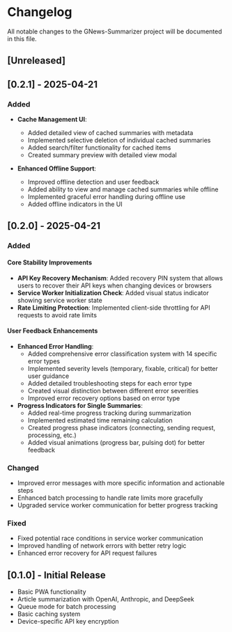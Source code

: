 # Changelog

All notable changes to the GNews-Summarizer project will be documented in this file.

## [Unreleased]

## [0.2.1] - 2025-04-21

### Added

- **Cache Management UI**:
  - Added detailed view of cached summaries with metadata
  - Implemented selective deletion of individual cached summaries
  - Added search/filter functionality for cached items
  - Created summary preview with detailed view modal

- **Enhanced Offline Support**:
  - Improved offline detection and user feedback
  - Added ability to view and manage cached summaries while offline
  - Implemented graceful error handling during offline use
  - Added offline indicators in the UI

## [0.2.0] - 2025-04-21

### Added

#### Core Stability Improvements
- **API Key Recovery Mechanism**: Added recovery PIN system that allows users to recover their API keys when changing devices or browsers
- **Service Worker Initialization Check**: Added visual status indicator showing service worker state
- **Rate Limiting Protection**: Implemented client-side throttling for API requests to avoid rate limits

#### User Feedback Enhancements
- **Enhanced Error Handling**:
  - Added comprehensive error classification system with 14 specific error types
  - Implemented severity levels (temporary, fixable, critical) for better user guidance
  - Added detailed troubleshooting steps for each error type
  - Created visual distinction between different error severities
  - Improved error recovery options based on error type
- **Progress Indicators for Single Summaries**: 
  - Added real-time progress tracking during summarization
  - Implemented estimated time remaining calculation
  - Created progress phase indicators (connecting, sending request, processing, etc.)
  - Added visual animations (progress bar, pulsing dot) for better feedback

### Changed
- Improved error messages with more specific information and actionable steps
- Enhanced batch processing to handle rate limits more gracefully
- Upgraded service worker communication for better progress tracking

### Fixed
- Fixed potential race conditions in service worker communication
- Improved handling of network errors with better retry logic
- Enhanced error recovery for API request failures

## [0.1.0] - Initial Release

- Basic PWA functionality
- Article summarization with OpenAI, Anthropic, and DeepSeek
- Queue mode for batch processing
- Basic caching system
- Device-specific API key encryption
